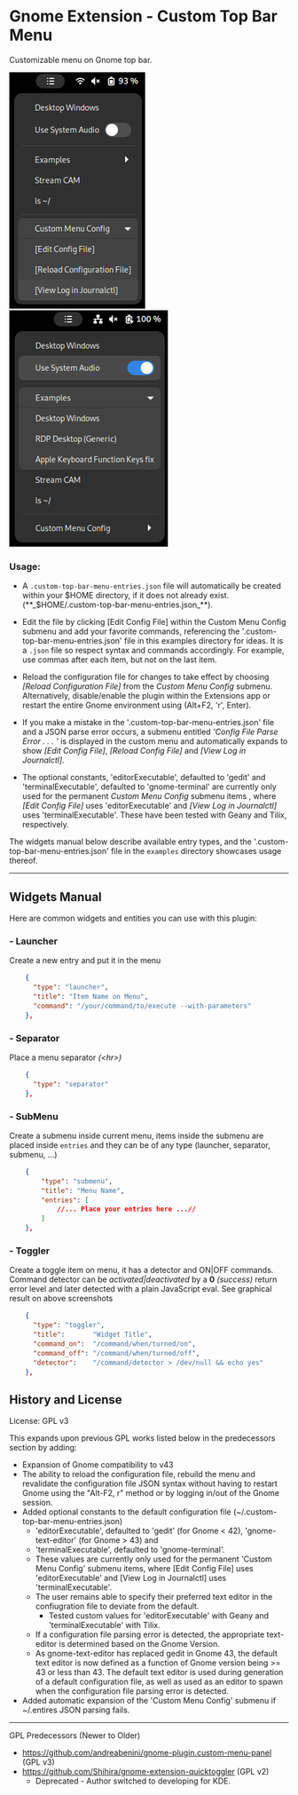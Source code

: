 # Gnome Extension - Custom Top Bar Menu
Customizable menu on Gnome top bar.

![Screenshot Preview](screenshot.png)
![another Preview](widget.png)


### Usage:
- A `.custom-top-bar-menu-entries.json` file will automatically be created within your $HOME directory, if it does not already exist. (**_$HOME/.custom-top-bar-menu-entries.json_**).

- Edit the file by clicking [Edit Config File] within the Custom Menu Config submenu and add your favorite commands, referencing the '.custom-top-bar-menu-entries.json' file in this examples directory for ideas. It is a `.json` file so respect syntax and commands accordingly. For example, use commas after each item, but not on the last item.

- Reload the configuration file for changes to take effect by choosing *[Reload Configuration File]* from the *Custom Menu Config* submenu. Alternatively, disable/enable the plugin within the Extensions app or restart the entire Gnome environment using (Alt+F2, 'r', Enter).

- If you make a mistake in the '.custom-top-bar-menu-entries.json' file and a JSON parse error occurs, a submenu entitled *'Config File Parse Error . . . '* is displayed in the custom menu and automatically expands to show *[Edit Config File]*, *[Reload Config File]* and *[View Log in Journalctl]*.

- The optional constants, 'editorExecutable', defaulted to 'gedit' and 'terminalExecutable', defaulted to 'gnome-terminal' are currently only used for the permanent *Custom Menu Config* submenu items , where *[Edit Config File]* uses 'editorExecutable' and *[View Log in Journalctl]* uses 'terminalExecutable'. These have been tested with Geany and Tilix, respectively.

The widgets manual below describe available entry types, and the '.custom-top-bar-menu-entries.json' file in the `examples` directory showcases usage thereof.


---

## Widgets Manual
Here are common widgets and entities you can use with this plugin:
### **- Launcher**
Create a new entry and put it in the menu
```json
    {
      "type": "launcher",
      "title": "Item Name on Menu",
      "command": "/your/command/to/execute --with-parameters"
    },
```

### **- Separator**
Place a menu separator _(\<hr>)_
```json
    {
      "type": "separator"
    },
```

### **- SubMenu**
Create a submenu inside current menu, items inside the submenu are placed inside `entries`
and they can be of any type (launcher, separator, submenu, ...)
```json
    {
        "type": "submenu",
        "title": "Menu Name",
        "entries": [
            //... Place your entries here ...//
        ]
    },
```

### **- Toggler**
Create a toggle item on menu, it has a detector and ON|OFF commands.
Command detector can be _activated|deactivated_ by a **0** _(success)_ return error level
and later detected with a plain JavaScript eval. See graphical result on above screenshots
```json
    {
      "type": "toggler",
      "title":       "Widget Title",
      "command_on":  "/command/when/turned/on",
      "command_off": "/command/when/turned/off",
      "detector":    "/command/detector > /dev/null && echo yes"
    },
```


## History and License
License: GPL v3

This expands upon previous GPL works listed below in the predecessors section by adding:
- Expansion of Gnome compatibility to v43
- The ability to reload the configuration file, rebuild the menu and revalidate the configuration file JSON syntax without having to restart Gnome using the "Alt-F2, r" method or by logging in/out of the Gnome session.
- Added optional constants to the default configuration file (~/.custom-top-bar-menu-entries.json)
	- 'editorExecutable', defaulted to 'gedit' (for Gnome < 42), 'gnome-text-editor' (for Gnome > 43) and
	- 'terminalExecutable', defaulted to 'gnome-terminal'.
	- These values are currently only used for the permanent 'Custom Menu Config' submenu items, where [Edit Config File] uses 'editorExecutable' and [View Log in Journalctl] uses 'terminalExecutable'.
	- The user remains able to specify their preferred text editor in the confiugration file to deviate from the default.
		- Tested custom values for 'editorExecutable' with Geany and 'terminalExecutable' with Tilix.
	- If a configuration file parsing error is detected, the appropriate text-editor is determined based on the Gnome Version.
	- As gnome-text-editor has replaced gedit in Gnome 43, the default text editor is now defined as a function of Gnome version being >= 43 or less than 43. The default text editor is used during generation of a default configuration file, as well as used as an editor to spawn when the configuration file parsing error is detected. 
- Added automatic expansion of the 'Custom Menu Config' submenu if ~/.entires JSON parsing fails.
---

GPL Predecessors (Newer to Older)

- https://github.com/andreabenini/gnome-plugin.custom-menu-panel (GPL v3)
- https://github.com/Shihira/gnome-extension-quicktoggler (GPL v2)
	- Deprecated - Author switched to developing for KDE.
